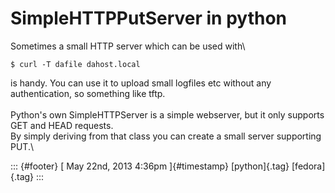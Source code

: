 SimpleHTTPPutServer in python
=============================

Sometimes a small HTTP server which can be used with\

    $ curl -T dafile dahost.local

is handy. You can use it to upload small logfiles etc without any
authentication, so something like tftp.\
\
Python's own SimpleHTTPServer is a simple webserver, but it only
supports GET and HEAD requests.\
By simply deriving from that class you can create a small server
supporting PUT.\

::: {#footer}
[ May 22nd, 2013 4:36pm ]{#timestamp} [python]{.tag} [fedora]{.tag}
:::

